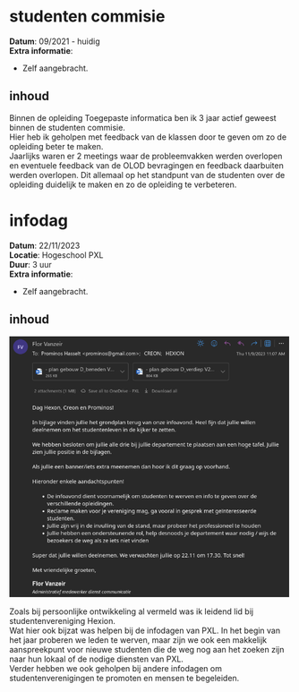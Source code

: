 # studenten commisie
**Datum**: 09/2021 - huidig  
**Extra informatie**:  
- Zelf aangebracht.

## inhoud
Binnen de opleiding Toegepaste informatica ben ik 3 jaar actief geweest binnen de studenten commisie.  
Hier heb ik geholpen met feedback van de klassen door te geven om zo de opleiding beter te maken.  
Jaarlijks waren er 2 meetings waar de probleemvakken werden overlopen en eventuele feedback van de OLOD bevragingen en feedback daarbuiten werden overlopen. Dit allemaal op het standpunt van de studenten over de opleiding duidelijk te maken en zo de opleiding  te verbeteren.

# infodag
**Datum**: 22/11/2023  
**Locatie**: Hogeschool PXL  
**Duur**: 3 uur  
**Extra informatie**:  
- Zelf aangebracht.

## inhoud
<img src="https://raw.githubusercontent.com/yomaxx/I-talent-SNB/main/docs/04-student-engagement/src/foto_infodag.png" alt="foto inschrijving infodag" width="500"/>

Zoals bij persoonlijke ontwikkeling al vermeld was ik leidend lid bij studentenvereniging Hexion.  
Wat hier ook bijzat was helpen bij de infodagen van PXL. In het begin van het jaar proberen we leden te werven, maar zijn we ook een makkelijk aanspreekpunt voor nieuwe studenten die de weg nog aan het zoeken zijn naar hun lokaal of de nodige diensten van PXL.  
Verder hebben we ook geholpen bij andere infodagen om studentenverenigingen te promoten en mensen te begeleiden.